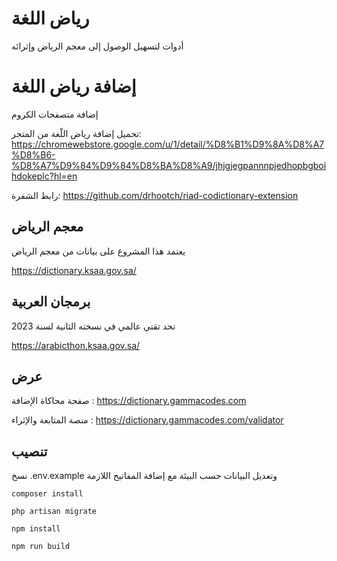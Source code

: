 # رياض اللغة
أدوات لتسهيل الوصول إلى معجم الرياض وإثرائه

# إضافة رياض اللغة
إضافة متصفحات الكروم

تحميل إضافة رياض اللّغة من المتجر:
https://chromewebstore.google.com/u/1/detail/%D8%B1%D9%8A%D8%A7%D8%B6-%D8%A7%D9%84%D9%84%D8%BA%D8%A9/jhjgjegpannnpjedhopbgboihdokeplc?hl=en

رابط الشفرة:
https://github.com/drhootch/riad-codictionary-extension

## معجم الرياض
يعتمد هذا المشروع على بيانات من معجم الرياض

https://dictionary.ksaa.gov.sa/

## برمجان العربية
تحد تقني عالمي في نسخته الثانية لسنة 2023

https://arabicthon.ksaa.gov.sa/

## عرض

صفحة محاكاة الإضافة : https://dictionary.gammacodes.com

منصة المتابعة والإثراء : https://dictionary.gammacodes.com/validator

## تنصيب

نسخ .env.example وتعديل البيانات حسب البيئة مع إضافة المفاتيح اللازمة


```
composer install
```

```
php artisan migrate
```

```
npm install
```

```
npm run build
```
